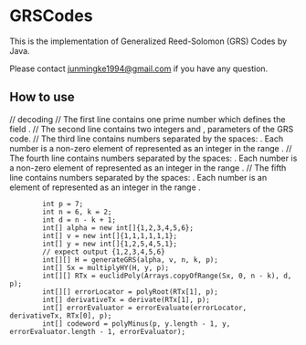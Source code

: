 # GRSCodes

This is the implementation of Generalized Reed-Solomon (GRS) Codes by Java.

Please contact junmingke1994@gmail.com if you have any question.

## How to use

// decoding
// The first line contains one prime number  which defines the field .
// The second line contains two integers  and , parameters of the GRS code.
// The third line contains  numbers separated by the spaces: . Each number is a non-zero element of  represented as an integer in the range .
// The fourth line contains  numbers separated by the spaces: . Each number is a non-zero element of  represented as an integer in the range .
// The fifth line contains  numbers separated by the spaces: . Each number is an element of  represented as an integer in the range .

```
        int p = 7;
        int n = 6, k = 2;
        int d = n - k + 1;
        int[] alpha = new int[]{1,2,3,4,5,6};
        int[] v = new int[]{1,1,1,1,1,1};
        int[] y = new int[]{1,2,5,4,5,1};
        // expect output {1,2,3,4,5,6}
        int[][] H = generateGRS(alpha, v, n, k, p);
        int[] Sx = multiplyHY(H, y, p);
        int[][] RTx = euclidPoly(Arrays.copyOfRange(Sx, 0, n - k), d, p);
        int[][] errorLocator = polyRoot(RTx[1], p);
        int[] derivativeTx = derivate(RTx[1], p);
        int[] errorEvaluator = errorEvaluate(errorLocator, derivativeTx, RTx[0], p);
        int[] codeword = polyMinus(p, y.length - 1, y, errorEvaluator.length - 1, errorEvaluator);
```
